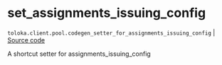 # set_assignments_issuing_config
`toloka.client.pool.codegen_setter_for_assignments_issuing_config` | [Source code](https://github.com/Toloka/toloka-kit/blob/v1.2.3/src/client/pool/__init__.py#L0)

A shortcut setter for assignments_issuing_config

